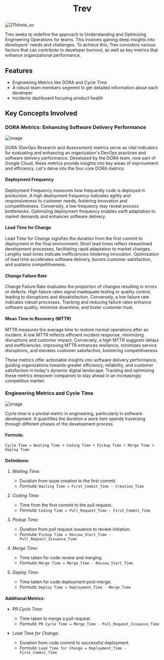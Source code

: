 # <p align="center">Trev</p>
![211shots_so](https://github.com/shrey-v0/trev.ai/assets/165524661/a249fd5b-22d8-4f7f-aa4b-adeb476ab3c1)

Trev seeks to redefine the approach to Understanding and Optimizing Engineering Operations for teams. This involves gaining deep insights into developers' needs and challenges. To achieve this, Trev considers various factors that can contribute to developer burnout, as well as key metrics that enhance organizational performance.



##  Features    
- Engineering Metrics like DORA and Cycle Time
- A robust team members segment to get detailed information about each developer
- Incidents dashboard focusing product health



## Key Concepts Involved
  
     
### DORA Metrics: Enhancing Software Delivery Performance


![image](https://github.com/shrey-v0/trev.ai/assets/165524661/1b64d436-a2c9-40ca-9383-86b24fa12cf0)

DORA (DevOps Research and Assessment) metrics serve as vital indicators for evaluating and enhancing an organization's DevOps practices and software delivery performance. Developed by the DORA team, now part of Google Cloud, these metrics provide insights into key areas of improvement and efficiency. Let's delve into the four core DORA metrics:

#### Deployment Frequency

Deployment Frequency measures how frequently code is deployed in production. A high deployment frequency indicates agility and responsiveness to customer needs, fostering innovation and competitiveness. Conversely, a low frequency may reveal process bottlenecks. Optimizing deployment frequency enables swift adaptation to market demands and enhances software delivery.

#### Lead Time for Change

Lead Time for Change signifies the duration from the first commit to deployment in the final environment. Short lead times reflect streamlined development processes, facilitating rapid adaptation to market changes. Lengthy lead times indicate inefficiencies hindering innovation. Optimization of lead time accelerates software delivery, boosts customer satisfaction, and sustains competitiveness.

#### Change Failure Rate

Change Failure Rate evaluates the proportion of changes resulting in errors or defects. High failure rates signal inadequate testing or quality control, leading to disruptions and dissatisfaction. Conversely, a low failure rate indicates robust processes. Tracking and reducing failure rates enhance software quality, minimize downtime, and foster customer trust.

#### Mean Time to Recovery (MTTR)

MTTR measures the average time to restore normal operations after an incident. A low MTTR reflects efficient incident response, minimizing disruptions and customer impact. Conversely, a high MTTR suggests delays and inefficiencies. Improving MTTR enhances resilience, minimizes service disruptions, and elevates customer satisfaction, bolstering competitiveness.

These metrics offer actionable insights into software delivery performance, guiding organizations towards greater efficiency, reliability, and customer satisfaction in today's dynamic digital landscape. Tracking and optimizing these metrics empower companies to stay ahead in an increasingly competitive market.


### Engineering Metrics and Cycle Time


![image](https://github.com/shrey-v0/trev.ai/assets/165524661/f324a3fc-2402-47c5-a731-5687ff9734c2)

Cycle time is a pivotal metric in engineering, particularly in software development. It quantifies the duration a work item spends traversing through different phases of the development process.

#### Formula:

```Cycle Time = Waiting Time + Coding Time + Pickup Time + Merge Time + Deploy Time```

#### Definitions:

1. *Waiting Time:*
   - Duration from issue creation to the first commit.
   - *Formula:* `Waiting Time = First_Commit_Time - Creation_Time`

2. *Coding Time:*
   - Time from the first commit to the pull request.
   - *Formula:* `Coding Time = Pull_Request_Time - First_Commit_Time`

3. *Pickup Time:*
   - Duration from pull request issuance to review initiation.
   - *Formula:* `Pickup Time = Review_Start_Time - Pull_Request_Issuance_Time`

4. *Merge Time:*
   - Time taken for code review and merging.
   - *Formula:* `Merge Time = Merge_Time - Review_Start_Time`

5. *Deploy Time:*
   - Time taken for code deployment post-merge.
   - *Formula:* `Deploy Time = Deployment_Time - Merge_Time`

#### Additional Metrics:

- *PR Cycle Time:*
  - Time taken to merge a pull request.
  - *Formula:* `PR Cycle Time = Merge_Time - Pull_Request_Issuance_Time`

- *Lead Time for Change:*
  - Duration from code commit to successful deployment.
  - *Formula:* `Lead Time for Change = Deployment_Time - First_Commit_Time`
